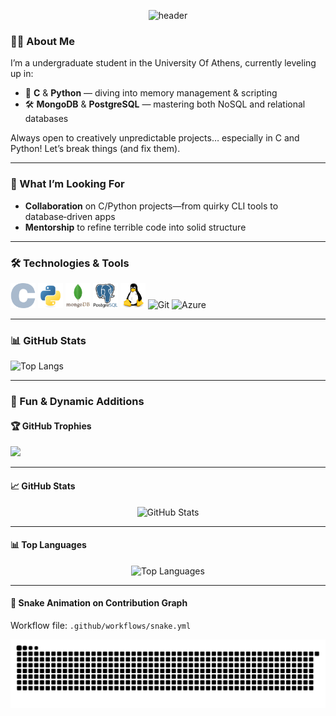 <p align="center">
  <img src="https://capsule-render.vercel.app/api?type=waving&color=gradient&text=👋+Hello+World,+I'm+Alpha&height=120" alt="header"/>
</p>

### 👨‍💻 About Me
I’m a undergraduate student in the University Of Athens, currently leveling up in:

- 🔭 **C** & **Python** — diving into memory management & scripting  
- 🛠 **MongoDB** & **PostgreSQL** — mastering both NoSQL and relational databases  

Always open to creatively unpredictable projects… especially in C and Python! Let’s break things (and fix them).

---

### 🤝 What I’m Looking For
- **Collaboration** on C/Python projects—from quirky CLI tools to database‑driven apps  
- **Mentorship** to refine terrible code into solid structure  

---

### 🛠 Technologies & Tools
<p align="left">
  <img alt="C" src="https://raw.githubusercontent.com/devicons/devicon/master/icons/c/c-original.svg" width="40"/>
  <img alt="Python" src="https://raw.githubusercontent.com/devicons/devicon/master/icons/python/python-original.svg" width="40"/>
  <img alt="MongoDB" src="https://raw.githubusercontent.com/devicons/devicon/master/icons/mongodb/mongodb-original-wordmark.svg" width="40"/>
  <img alt="PostgreSQL" src="https://raw.githubusercontent.com/devicons/devicon/master/icons/postgresql/postgresql-original-wordmark.svg" width="40"/>
  <img alt="Linux" src="https://raw.githubusercontent.com/devicons/devicon/master/icons/linux/linux-original.svg" width="40"/>
  <img alt="Git" src="https://www.vectorlogo.zone/logos/git-scm/git-scm-icon.svg" width="40"/>
  <img alt="Azure" src="https://www.vectorlogo.zone/logos/microsoft_azure/microsoft_azure-icon.svg" width="40"/>
</p>

---

### 📊 GitHub Stats
![Top Langs](https://github-readme-stats.vercel.app/api/top-langs?username=alphawastaken&show_icons=true&layout=compact)

---

### 🚀 Fun & Dynamic Additions


#### 🏆 GitHub Trophies  
<img src="https://github-profile-trophy.vercel.app/?username=alphawastaken&theme=flat&column=6&rank=SSS,SS,S,AAA,AA,A,B,C"/>

---

#### 📈 GitHub Stats  
<p align="center">
  <img src="https://github-readme-stats.vercel.app/api?username=alphawastaken&show_icons=true&theme=default&hide_border=true&count_private=true" alt="GitHub Stats" />
</p>

---

#### 📊 Top Languages  
<p align="center">
  <img src="https://github-readme-stats.vercel.app/api/top-langs/?username=alphawastaken&layout=compact&langs_count=10&theme=default" alt="Top Languages" />
</p>

---

#### 🐍 Snake Animation on Contribution Graph

Workflow file: `.github/workflows/snake.yml`

<picture>
  <source media="(prefers-color-scheme: dark)"
          srcset="https://raw.githubusercontent.com/Alphawastaken/Alphawastaken/output/github-snake-dark.svg" />
  <source media="(prefers-color-scheme: light)"
          srcset="https://raw.githubusercontent.com/Alphawastaken/Alphawastaken/output/github-snake.svg" />
  <img alt="GitHub Snake" src="https://raw.githubusercontent.com/Alphawastaken/Alphawastaken/output/github-snake.svg" />
</picture>
